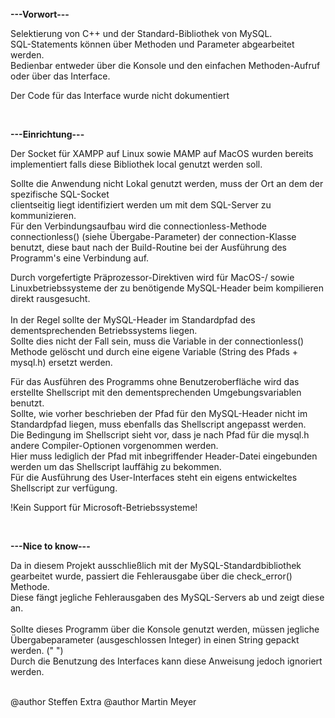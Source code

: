 <br>
<b>	---Vorwort---	</b>

 Selektierung von C++ und der Standard-Bibliothek von MySQL.<br>
 SQL-Statements können über Methoden und Parameter abgearbeitet werden.<br>
 Bedienbar entweder über die Konsole und den einfachen Methoden-Aufruf oder über das Interface.<br>

 Der Code für das Interface wurde nicht dokumentiert <br>


<br>

<b>	---Einrichtung---	</b>

 Der Socket für XAMPP auf Linux sowie MAMP auf MacOS wurden bereits implementiert falls diese Bibliothek local genutzt werden soll.<br>

 Sollte die Anwendung nicht Lokal genutzt werden, muss der Ort an dem der spezifische SQL-Socket <br>
 clientseitig liegt identifiziert werden um mit dem SQL-Server zu kommunizieren.<br>
 Für den Verbindungsaufbau wird die connectionless-Methode connectionless() (siehe Übergabe-Parameter) der connection-Klasse <br>
 benutzt, diese baut nach der Build-Routine bei der Ausführung des Programm's eine Verbindung auf.<br>

 Durch vorgefertigte Präprozessor-Direktiven wird für MacOS-/ sowie Linuxbetriebssysteme der zu benötigende MySQL-Header beim kompilieren direkt rausgesucht. <br>
 <br>
 In der Regel sollte der MySQL-Header im Standardpfad des dementsprechenden Betriebssystems liegen. <br>
 Sollte dies nicht der Fall sein, muss die Variable in der connectionless() Methode gelöscht und durch eine eigene Variable (String des Pfads + mysql.h) ersetzt werden.<br>


 Für das Ausführen des Programms ohne Benutzeroberfläche wird das erstellte Shellscript mit den dementsprechenden Umgebungsvariablen benutzt.<br>
 Sollte, wie vorher beschrieben der Pfad für den MySQL-Header nicht im Standardpfad liegen, muss ebenfalls das Shellscript angepasst werden. <br>
 Die Bedingung im Shellscript sieht vor, dass je nach Pfad für die mysql.h andere Compiler-Optionen vorgenommen werden. <br>
 Hier muss lediglich der Pfad mit inbegriffender Header-Datei eingebunden werden um das Shellscript lauffähig zu bekommen. <br>
 Für die Ausführung des User-Interfaces steht ein eigens entwickeltes Shellscript zur verfügung. <br>

 !Kein Support für Microsoft-Betriebssysteme! 

<br>

<b> ---Nice to know--- </b>

Da in diesem Projekt ausschließlich mit der MySQL-Standardbibliothek gearbeitet wurde, passiert die Fehlerausgabe über die check_error() Methode.<br>
Diese fängt jegliche Fehlerausgaben des MySQL-Servers ab und zeigt diese an. <br>
<br>
Sollte dieses Programm über die Konsole genutzt werden, müssen jegliche Übergabeparameter (ausgeschlossen Integer) in einen String gepackt werden. (" ")<br>
Durch die Benutzung des Interfaces kann diese Anweisung jedoch ignoriert werden. <br>
<br>

@author Steffen Extra
@author Martin Meyer






